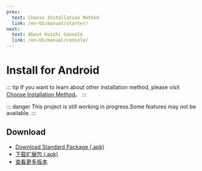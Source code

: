 ```yaml
---
prev:
  text: Choose Installation Method
  link: /en-US/manual/starter/
next:
  text: About Koishi Console
  link: /en-US/manual/console/
---
```


# Install for Android

::: tip
If you want to learn about other installation method, please visit [Choose Installation Method](./index.md)。
:::

::: danger
This project is still working in progress.Some features may not be available.
:::

## Download

- [Download Standard Package (.apk)](https://k.ilharp.cc/android-lite.apk)
- [下载扩展包 (.apk)](https://k.ilharp.cc/android-full.apk)
- [查看更多版本](https://github.com/koishijs/koishi-android/releases)
